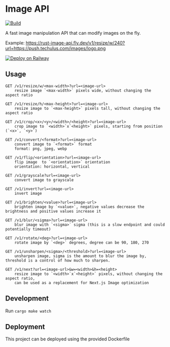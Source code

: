 # Image API

[![Build](https://github.com/arjunkomath/rust-image-api/actions/workflows/build.yml/badge.svg)](https://github.com/arjunkomath/rust-image-api/actions/workflows/build.yml)

A fast image manipulation API that can modify images on the fly.

Example: https://rust-image-api.fly.dev/v1/resize/w/240?url=https://push.techulus.com/images/logo.png

[![Deploy on Railway](https://railway.app/button.svg)](https://railway.app/template/zHlq1G?referralCode=rXEVYY)

## Usage

```
GET /v1/resize/w/<max-width>?url=<image-url>
    resize image `<max-width>` pixels wide, without changing the aspect ratio

GET /v1/resize/h/<max-height>?url=<image-url>
    resize image to `<max-height>` pixels tall, without changing the aspect ratio

GET /v1/crop/<x>/<y>/<width>/<height>?url=<image-url>
    crop image to `<width>`x`<height>` pixels, starting from position (`<x>`, `<y>`)

GET /v1/convert/<format>?url=<image-url>
    convert image to `<format>` format
    format: png, jpeg, webp

GET /v1/flip/<orientation>?url=<image-url>
    flip image  to `<orientation>` orientation
    orientation: horizontal, vertical

GET /v1/grayscale?url=<image-url>
    convert image to grayscale

GET /v1/invert?url=<image-url>
    invert image

GET /v1/brighten/<value>?url=<image-url>
    brighten image by `<value>`, negative values decrease the brightness and positive values increase it

GET /v1/blur/<sigma>?url=<image-url>
    blur image with `<sigma>` sigma (this is a slow endpoint and could potentially timeout)

GET /v1/rotate/<deg>?url=<image-url>
    rotate image by `<deg>` degrees, degree can be 90, 180, 270

GET /v1/unsharpen/<sigma>/<threshold>?url=<image-url>
    unsharpen image, sigma is the amount to blur the image by, threshold is a control of how much to sharpen.

GET /v1/next?url=<image-url>&w=<width>&h=<height>
    resize image to `<width>`x`<height>` pixels, without changing the aspect ratio,
    can be used as a replacement for Next.js Image optimization
```

## Development

Run `cargo make watch`

## Deployment

This project can be deployed using the provided Dockerfile
